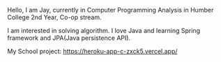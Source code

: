 <!---
zxck5/zxck5 is a ✨ special ✨ repository because its `README.md` (this file) appears on your GitHub profile.
You can click the Preview link to take a look at your changes.
--->

Hello, I am Jay, currently in Computer Programming Analysis in Humber College 2nd Year, Co-op stream.

I am interested in solving algorithm.
I love Java and learning Spring framework and JPA(Java persistence API).

My School project:
https://heroku-app-c-zxck5.vercel.app/ 

